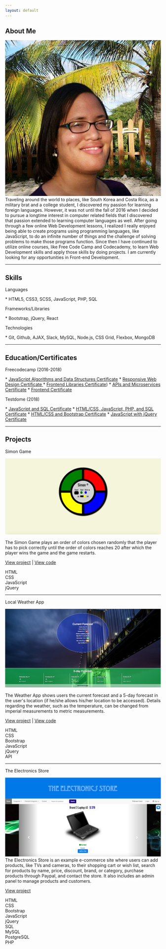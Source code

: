 ```yaml
---
layout: default
---
```


<h2> About Me </h2>
<img id="about-me-img" src="images/kayla-on-beach.jpeg" alt="[image of Kayla on beach" > 
Traveling around the world to places, like South Korea and Costa Rica, as a military brat and a college student, I discovered my passion for learning foreign languages. However, it was not until the fall of 2016 when I decided to pursue a longtime interest in computer related fields that I discovered that passion extended to learning computer languages as well. After going through a few online Web Development lessons, I realized I really enjoyed being able to create programs using programming languages, like JavaScript, to do an infinite number of things and the challenge of solving problems to make those programs function. Since then I have continued to utilize online courses, like Free Code Camp and Codecademy, to learn Web Development skills and apply those skills by doing projects. I am currently looking for any opportunities in Front-end Development.

<hr>

<h2>Skills </h2>
<p class="subheader">Languages</p>
*   HTML5, CSS3, SCSS, JavaScript, PHP, SQL

<p class="subheader">Frameworks/Libraries</p>
*   Bootstrap, jQuery, React

<p class="subheader">Technologies</p>
*   Git, Github, AJAX, Slack, MySQL, Node.js, CSS Grid, Flexbox, MongoDB 

<hr>

<h2>Education/Certificates </h2>

<p class="subheader">Freecodecamp (2016-2018)</p>
*   <a href="https://www.freecodecamp.org/certification/kaykay1424/javascript-algorithms-and-data-structures" >JavaScript Algorithms and Data Structures Certificate</a>
*   <a href="https://www.freecodecamp.org/certification/kaykay1424/responsive-web-design">Responsive Web Design Certificate </a>
*   <a href="https://www.freecodecamp.org/certification/kaykay1424/front-end-libraries">Frontend Libraries Certificate</a>)
*   <a href="https://www.freecodecamp.org/certification/kaykay1424/apis-and-microservices">APIs and Microservices Certificate</a>
*   <a href="https://www.freecodecamp.org/kaykay1424/front-end-certification">Frontend Certificate</a> 

<p class="subheader">Testdome (2018)</p>
*   <a href="https://www.testdome.com/cert/1ed0272bf30840f1893133180c18f4c4">JavaScript and SQL Certificate</a>		
*   <a href="https://www.testdome.com/cert/1a1ad583155e48cdb9a4217155acdad3">HTML/CSS, JavaScript, PHP, and SQL Certificate</a> 		
*   <a href="https://www.testdome.com/cert/44b6e14667074acbb144982f7c127542">HTML/CSS and Bootstrap Certificate</a>		
*   <a href="https://www.testdome.com/cert/9d35e07389ce4657bf408f02a1676e04">JavaScript with jQuery Certificate</a>  

<hr>

<h2>Projects </h2>

<p id="simon-game-title" class="project-title">Simon Game</p>

<img class="project-img" src="images/simon-game.jpg" alt="image of Simon game" />

The Simon Game plays an order of colors chosen randomly that the player has to pick correctly until the order of colors reaches 20 after which the player wins the game and the game restarts.

<p class="project-links"><a target="_blank" href="Simon-Game/index.html" >View project</a> | <a target="_blank" href="https://github.com/kaykay1424/kaykay1424.github.io/tree/master/dev-portfolio/Simon-Game">View code</a></p>

<div class="label frontend-label  ">HTML</div>

<div class="label frontend-label  ">CSS</div>

<div class="label frontend-label" >JavaScript</div>

<div class="label frontend-label " > jQuery </div>

<hr class="project-border">


<p class="project-title">Local Weather App</p>

<p><img class="project-img" src="images/weather-app.jpg" alt="image of local weather app" />

 The Weather App shows users the current forecast and a 5-day forecast in the user's location (if he/she allows his/her location to be accessed). Details regarding the weather, such as the temperature, can be changed from imperial measurements to metric measurements.</p>

<p class="project-links"><a target="_blank" href="Local-Weather-App/index.html" >View project</a> | <a target="_blank" href="https://github.com/kaykay1424/kaykay1424.github.io/tree/master/dev-portfolio/Local-Weather-App">View code</a></p>

<div class="label frontend-label  ">HTML</div>

<div class="label frontend-label  ">CSS</div>

<div class="label frontend-label" > Bootstrap </div>

<div class="label frontend-label" >JavaScript</div>

<div class="label frontend-label " > jQuery </div>

<div class="label backend-label " > API </div>

<hr class="project-border">

<p class="project-title">The Electronics Store</p>

<p><img class="project-img" src="images/electronics-store.jpg"  alt="image of electronics store" />The Electronics Store is an example e-commerce site where users can add products, like TVs and cameras, to their shopping cart or wish list, search for products by name, price, discount, brand, or category, purchase products through Paypal, and contact the store. It also includes an admin panel to manage products and customers.</p>

<p class="project-links"><a target="_blank" href="https://the-electronics-store.herokuapp.com/" >View project</a> </p>

<div class="label frontend-label  ">HTML</div>

<div class="label frontend-label  ">CSS</div>

<div class="label frontend-label" > Bootstrap </div>

<div class="label frontend-label" >JavaScript</div>

<div class="label frontend-label " > jQuery </div>

<div class="label backend-label " > SQL </div>

<div class="label backend-label " > MySQL </div>

<div class="label backend-label " > PostgreSQL </div>

<div class="label backend-label " > PHP </div>

